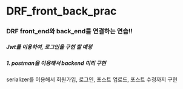 # DRF_front_back_prac


### DRF front_end와 back_end를 연결하는 연습!!

##### Jwt를 이용하여, 로그인을 구현 할 예정

##### 1. postman을 이용해서 backend 미리 구현
serializer를 이용해서 회원가입, 로그인, 포스트 업로드, 포스트 수정까지 구현
